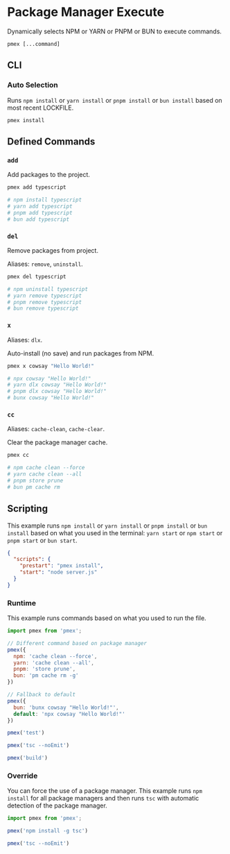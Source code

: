 # Package Manager Execute

Dynamically selects NPM or YARN or PNPM or BUN to execute commands.

```shell
pmex [...command]
```

## CLI

### Auto Selection
Runs  `npm install` or `yarn install` or `pnpm install` or `bun install` based on most recent LOCKFILE.

```shell
pmex install
```

## Defined Commands

### `add`

Add packages to the project.

```bash
pmex add typescript

# npm install typescript
# yarn add typescript
# pnpm add typescript
# bun add typescript
```

### `del`

Remove packages from project.

Aliases: `remove`, `uninstall`.

```bash
pmex del typescript

# npm uninstall typescript
# yarn remove typescript
# pnpm remove typescript
# bun remove typescript
```

### `x`

Aliases: `dlx`.

Auto-install (no save) and run packages from NPM.

```bash
pmex x cowsay "Hello World!"

# npx cowsay "Hello World!"
# yarn dlx cowsay "Hello World!"
# pnpm dlx cowsay "Hello World!"
# bunx cowsay "Hello World!"
```

### `cc`

Aliases: `cache-clean`, `cache-clear`.

Clear the package manager cache.

```bash
pmex cc

# npm cache clean --force
# yarn cache clean --all
# pnpm store prune
# bun pm cache rm
```

## Scripting

This example runs `npm install` or `yarn install` or `pnpm install` or `bun install` based on what you used in the terminal: `yarn start` or `npm start` or `pnpm start`  or `bun start`.

```json
{
  "scripts": {
    "prestart": "pmex install",
    "start": "node server.js"
  }
}
```

### Runtime

This example runs commands based on what you used to run the file.

```js
import pmex from 'pmex';

// Different command based on package manager
pmex({
  npm: 'cache clean --force',
  yarn: 'cache clean --all',
  pnpm: 'store prune',
  bun: 'pm cache rm -g'
})

// Fallback to default
pmex({
  bun: 'bunx cowsay "Hello World!"',
  default: 'npx cowsay "Hello World!"'
})

pmex('test')

pmex('tsc --noEmit')

pmex('build')
```

### Override

You can force the use of a package manager. This example runs `npm install` for all package managers and then runs `tsc` with automatic detection of the package manager.

```js
import pmex from 'pmex';

pmex('npm install -g tsc')

pmex('tsc --noEmit')
```

